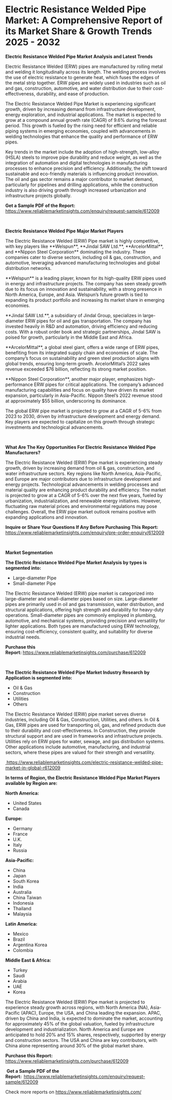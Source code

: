 <p><h1>Electric Resistance Welded Pipe Market: A Comprehensive Report of its Market Share & Growth Trends 2025 - 2032</h1></p><p><strong>Electric Resistance Welded Pipe Market Analysis and Latest Trends</strong></p>
<p><p>Electric Resistance Welded (ERW) pipes are manufactured by rolling metal and welding it longitudinally across its length. The welding process involves the use of electric resistance to generate heat, which fuses the edges of the metal strip together. ERW pipes are widely used in industries such as oil and gas, construction, automotive, and water distribution due to their cost-effectiveness, durability, and ease of production.</p><p>The Electric Resistance Welded Pipe Market is experiencing significant growth, driven by increasing demand from infrastructure development, energy exploration, and industrial applications. The market is expected to grow at a compound annual growth rate (CAGR) of 9.6% during the forecast period. This growth is fueled by the rising need for efficient and reliable piping systems in emerging economies, coupled with advancements in welding technologies that enhance the quality and performance of ERW pipes.</p><p>Key trends in the market include the adoption of high-strength, low-alloy (HSLA) steels to improve pipe durability and reduce weight, as well as the integration of automation and digital technologies in manufacturing processes to enhance precision and efficiency. Additionally, the shift toward sustainable and eco-friendly materials is influencing product innovation. The oil and gas sector remains a major contributor to market demand, particularly for pipelines and drilling applications, while the construction industry is also driving growth through increased urbanization and infrastructure projects globally.</p></p>
<p><strong>Get a Sample PDF of the Report:&nbsp;</strong> <a href="https://www.reliablemarketinsights.com/enquiry/request-sample/612009?utm_campaign=2258&utm_medium=2&utm_source=Github&utm_content=ia&utm_term=26012025&utm_id=electric-resistance-welded-pipe">https://www.reliablemarketinsights.com/enquiry/request-sample/612009</a></p>
<p>&nbsp;</p>
<p><strong>Electric Resistance Welded Pipe Major Market Players</strong></p>
<p><p>The Electric Resistance Welded (ERW) Pipe market is highly competitive, with key players like **Welspun**, **Jindal SAW Ltd.**, **ArcelorMittal**, and **Nippon Steel Corporation** dominating the industry. These companies cater to diverse sectors, including oil & gas, construction, and automotive, leveraging advanced manufacturing technologies and global distribution networks.</p><p>**Welspun** is a leading player, known for its high-quality ERW pipes used in energy and infrastructure projects. The company has seen steady growth due to its focus on innovation and sustainability, with a strong presence in North America, Europe, and Asia. Welspun’s future growth is tied to expanding its product portfolio and increasing its market share in emerging economies.</p><p>**Jindal SAW Ltd.**, a subsidiary of Jindal Group, specializes in large-diameter ERW pipes for oil and gas transportation. The company has invested heavily in R&D and automation, driving efficiency and reducing costs. With a robust order book and strategic partnerships, Jindal SAW is poised for growth, particularly in the Middle East and Africa.</p><p>**ArcelorMittal**, a global steel giant, offers a wide range of ERW pipes, benefiting from its integrated supply chain and economies of scale. The company’s focus on sustainability and green steel production aligns with global trends, ensuring long-term growth. ArcelorMittal’s 2022 sales revenue exceeded $76 billion, reflecting its strong market position.</p><p>**Nippon Steel Corporation**, another major player, emphasizes high-performance ERW pipes for critical applications. The company’s advanced manufacturing capabilities and focus on quality have driven its market expansion, particularly in Asia-Pacific. Nippon Steel’s 2022 revenue stood at approximately $55 billion, underscoring its dominance.</p><p>The global ERW pipe market is projected to grow at a CAGR of 5-6% from 2023 to 2030, driven by infrastructure development and energy demand. Key players are expected to capitalize on this growth through strategic investments and technological advancements.</p></p>
<p>&nbsp;</p>
<p><strong>What Are The Key Opportunities For Electric Resistance Welded Pipe Manufacturers?</strong></p>
<p><p>The Electric Resistance Welded (ERW) Pipe market is experiencing steady growth, driven by increasing demand from oil & gas, construction, and water infrastructure sectors. Key regions like North America, Asia-Pacific, and Europe are major contributors due to infrastructure development and energy projects. Technological advancements in welding processes and material quality are enhancing product durability and efficiency. The market is projected to grow at a CAGR of 5-6% over the next five years, fueled by urbanization, industrialization, and renewable energy initiatives. However, fluctuating raw material prices and environmental regulations may pose challenges. Overall, the ERW pipe market outlook remains positive with expanding applications and innovation.</p></p>
<p><strong>Inquire or Share Your Questions If Any Before Purchasing This Report:</strong> <a href="https://www.reliablemarketinsights.com/enquiry/pre-order-enquiry/612009?utm_campaign=2258&utm_medium=2&utm_source=Github&utm_content=ia&utm_term=26012025&utm_id=electric-resistance-welded-pipe">https://www.reliablemarketinsights.com/enquiry/pre-order-enquiry/612009</a></p>
<p>&nbsp;</p>
<p><strong>Market Segmentation</strong></p>
<p><strong>The Electric Resistance Welded Pipe Market Analysis by types is segmented into:</strong></p>
<p><ul><li>Large-diameter Pipe</li><li>Small-diameter Pipe</li></ul></p>
<p><p>The Electric Resistance Welded (ERW) pipe market is categorized into large-diameter and small-diameter pipes based on size. Large-diameter pipes are primarily used in oil and gas transmission, water distribution, and structural applications, offering high strength and durability for heavy-duty operations. Small-diameter pipes are commonly employed in plumbing, automotive, and mechanical systems, providing precision and versatility for lighter applications. Both types are manufactured using ERW technology, ensuring cost-efficiency, consistent quality, and suitability for diverse industrial needs.</p></p>
<p><strong>Purchase this Report:&nbsp;</strong><a href="https://www.reliablemarketinsights.com/purchase/612009?utm_campaign=2258&utm_medium=2&utm_source=Github&utm_content=ia&utm_term=26012025&utm_id=electric-resistance-welded-pipe">https://www.reliablemarketinsights.com/purchase/612009</a></p>
<p>&nbsp;</p>
<p><strong>The Electric Resistance Welded Pipe Market Industry Research by Application is segmented into:</strong></p>
<p><ul><li>Oil & Gas</li><li>Construction</li><li>Utilities</li><li>Others</li></ul></p>
<p><p>The Electric Resistance Welded (ERW) pipe market serves diverse industries, including Oil & Gas, Construction, Utilities, and others. In Oil & Gas, ERW pipes are used for transporting oil, gas, and refined products due to their durability and cost-effectiveness. In Construction, they provide structural support and are used in frameworks and infrastructure projects. Utilities rely on ERW pipes for water, sewage, and gas distribution systems. Other applications include automotive, manufacturing, and industrial sectors, where these pipes are valued for their strength and versatility.</p></p>
<p><a href="https://www.reliablemarketinsights.com/electric-resistance-welded-pipe-market-in-global-r612009?utm_campaign=2258&utm_medium=2&utm_source=Github&utm_content=ia&utm_term=26012025&utm_id=electric-resistance-welded-pipe">&nbsp;https://www.reliablemarketinsights.com/electric-resistance-welded-pipe-market-in-global-r612009</a></p>
<p><strong>In terms of Region, the Electric Resistance Welded Pipe Market Players available by Region are:</strong></p>
<p>
    <p> <strong> North America: </strong>
        <ul>
            <li>United States</li>
            <li>Canada</li>
        </ul>
        </p> 
    <p> <strong> Europe: </strong>
        <ul>
            <li>Germany</li>
            <li>France</li>
            <li>U.K.</li>
            <li>Italy</li>
            <li>Russia</li>
        </ul>
        </p> 
    <p> <strong> Asia-Pacific: </strong>
        <ul>
            <li>China</li>
            <li>Japan</li>
            <li>South Korea</li>
            <li>India</li>
            <li>Australia</li>
            <li>China Taiwan</li>
            <li>Indonesia</li>
            <li>Thailand</li>
            <li>Malaysia</li>
        </ul>
        </p> 
    <p> <strong> Latin America: </strong>
        <ul>
            <li>Mexico</li>
            <li>Brazil</li>
            <li>Argentina Korea</li>
            <li>Colombia</li>
        </ul>
        </p> 
    <p> <strong> Middle East & Africa: </strong>
        <ul>
            <li>Turkey</li>
            <li>Saudi</li>
            <li>Arabia</li>
            <li>UAE</li>
            <li>Korea</li>
        </ul>
    </p>
    </p>
<p><p>The Electric Resistance Welded (ERW) Pipe market is projected to experience steady growth across regions, with North America (NA), Asia-Pacific (APAC), Europe, the USA, and China leading the expansion. APAC, driven by China and India, is expected to dominate the market, accounting for approximately 45% of the global valuation, fueled by infrastructure development and industrialization. North America and Europe are anticipated to hold 20% and 15% shares, respectively, supported by energy and construction sectors. The USA and China are key contributors, with China alone representing around 30% of the global market share.</p></p>
<p><strong>Purchase this Report: </strong><a href="https://www.reliablemarketinsights.com/purchase/612009?utm_campaign=2258&utm_medium=2&utm_source=Github&utm_content=ia&utm_term=26012025&utm_id=electric-resistance-welded-pipe">https://www.reliablemarketinsights.com/purchase/612009</a></p>
<p>&nbsp;<strong>Get a Sample PDF of the Report:&nbsp;&nbsp;</strong><a href="https://www.reliablemarketinsights.com/enquiry/request-sample/612009?utm_campaign=2258&utm_medium=2&utm_source=Github&utm_content=ia&utm_term=26012025&utm_id=electric-resistance-welded-pipe">https://www.reliablemarketinsights.com/enquiry/request-sample/612009</a></p>
<p><strong></strong></p>
<p>Check more reports on <a href="https://www.reliablemarketinsights.com/?utm_campaign=2258&utm_medium=2&utm_source=Github&utm_content=ia&utm_term=26012025&utm_id=electric-resistance-welded-pipe">https://www.reliablemarketinsights.com/</a></p>